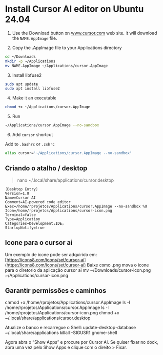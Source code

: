 # Install Cursor AI editor on Ubuntu 24.04 

1. Use the Download button on www.cursor.com web site. It will download the `NAME.AppImage` file.

2. Copy the .AppImage file to your Applications directory

```bash
cd ~/Downloads
mkdir -p ~/Applications
mv NAME.AppImage ~/Applications/cursor.AppImage
```

3. Install libfuse2

```bash
sudo apt update
sudo apt install libfuse2
```

4. Make it an executable

```bash
chmod +x ~/Applications/cursor.AppImage
```

5. Run  

```bash
~/Applications/cursor.AppImage --no-sandbox
```

6. Add `cursor` shortcut

Add to `.bashrc` or `.zshrc`

```bash
alias cursor='~/Applications/cursor.AppImage --no-sandbox'
```

## Criando o atalho / desktop
> nano ~/.local/share/applications/cursor.desktop

```
[Desktop Entry]
Version=1.0
Name=Cursor AI
Comment=AI-powered code editor
Exec=/home/rprojetos/Applications/cursor.AppImage --no-sandbox %U
Icon=/home/rprojetos/Applications/cursor-icon.png
Terminal=false
Type=Application
Categories=Development;IDE;
StartupNotify=true
```

## Icone para o cursor ai
Um exemplo de icone pode ser adquirido em:
[https://icons8.com/icons/set/cursor-ai](https://icons8.com/icons/set/cursor-ai)
Baixe como .png
mova o icone para o diretorio da aplicação cursor ai
mv ~/Downloads/cursor-icon.png ~/Applications/cursor-icon.png

## Garantir permissões e caminhos
chmod +x /home/rprojetos/Applications/cursor.AppImage
ls -l /home/rprojetos/Applications/cursor.AppImage
ls -l /home/rprojetos/Applications/cursor-icon.png
chmod +x ~/.local/share/applications/cursor.desktop

Atualize o banco e recarregue o Shell:
update-desktop-database ~/.local/share/applications
killall -SIGUSR1 gnome-shell

Agora abra o “Show Apps” e procure por Cursor AI.
Se quiser fixar no dock, abra uma vez pelo Show Apps e clique com o direito > Fixar.


